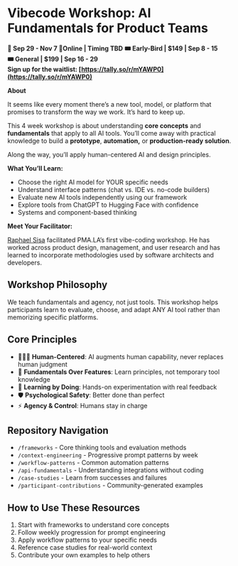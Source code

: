 # Vibecode Workshop: AI Fundamentals for Product Teams

**📅 Sep 29 \- Nov 7 📍Online | Timing TBD**
**🎟️ Early-Bird | $149 | Sep 8 \- 15**  
**🎟️ General | $199 | Sep 16 \- 29**  
**Sign up for the waitlist: [https://tally.so/r/mYAWP0](https://tally.so/r/mYAWP0)**

**About**

It seems like every moment there’s a new tool, model, or platform that promises to transform the way we work. It’s hard to keep up.

This 4 week workshop is about understanding **core concepts** and **fundamentals** that apply to all AI tools. You’ll come away with practical knowledge to build a **prototype**, **automation,** or **production-ready solution**. 

Along the way, you’ll apply human-centered AI and design principles.

**What You’ll Learn:**

* Choose the right AI model for YOUR specific needs  
* Understand interface patterns (chat vs. IDE vs. no-code builders)   
* Evaluate new AI tools independently using our framework   
* Explore tools from ChatGPT to Hugging Face with confidence  
* Systems and component-based thinking

**Meet Your Facilitator:**

[Raphael Sisa](https://www.linkedin.com/in/raphaelsisa/) facilitated PMA.LA’s first vibe-coding workshop. He has worked across product design, management, and user research and has learned to incorporate methodologies used by software architects and developers.

## Workshop Philosophy
We teach fundamentals and agency, not just tools. This workshop helps participants learn to evaluate, choose, and adapt ANY AI tool rather than memorizing specific platforms.

## Core Principles
- 🧑‍🤝‍🧑 **Human-Centered**: AI augments human capability, never replaces human judgment
- 🎯 **Fundamentals Over Features**: Learn principles, not temporary tool knowledge
- 🔄 **Learning by Doing**: Hands-on experimentation with real feedback
- 🛡️ **Psychological Safety**: Better done than perfect
- ⚡ **Agency & Control**: Humans stay in charge

## Repository Navigation
- `/frameworks` - Core thinking tools and evaluation methods
- `/context-engineering` - Progressive prompt patterns by week
- `/workflow-patterns` - Common automation patterns
- `/api-fundamentals` - Understanding integrations without coding
- `/case-studies` - Learn from successes and failures
- `/participant-contributions` - Community-generated examples

## How to Use These Resources
1. Start with frameworks to understand core concepts
2. Follow weekly progression for prompt engineering
3. Apply workflow patterns to your specific needs
4. Reference case studies for real-world context
5. Contribute your own examples to help others

